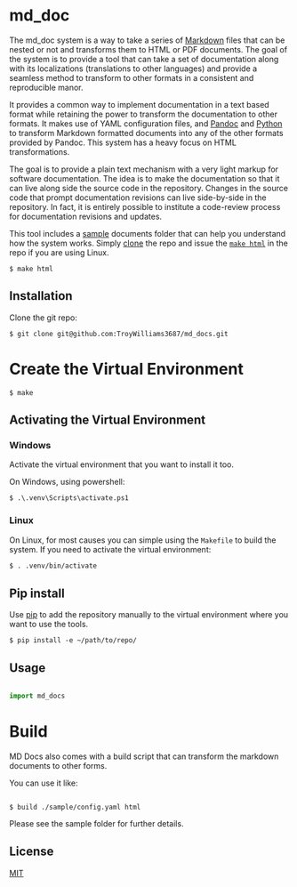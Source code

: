 # md_doc

The md_doc system is a way to take a series of [Markdown](https://pandoc.org/MANUAL.html#pandocs-markdown) files that can be nested or not and transforms them to HTML or PDF documents. The goal of the system is to provide a tool that can take a set of documentation along with its localizations (translations to other languages) and provide a seamless method to transform to other formats in a consistent and reproducible manor.

It provides a common way to implement documentation in a text based format while retaining the power to transform the documentation to other formats. It makes use of YAML configuration files, and [Pandoc](https://pandoc.org/) and [Python](https://www.python.org) to transform Markdown formatted documents into any of the other formats provided by Pandoc. This system has a heavy focus on HTML transformations.

The goal is to provide a plain text mechanism with a very light markup for software documentation. The idea is to make the documentation so that it can live along side the source code in the repository. Changes in the source code that prompt documentation revisions can live side-by-side in the repository. In fact, it is entirely possible to institute a code-review process for documentation revisions and updates.

This tool includes a [sample](en/documents) documents folder that can help you understand how the system works. Simply [clone](#installation) the repo and issue the [`make html`](en/documents/md_doc_system.md#make) in the repo if you are using Linux.

```
$ make html
```

## Installation

Clone the git repo:

```
$ git clone git@github.com:TroyWilliams3687/md_docs.git
```

# Create the Virtual Environment

```
$ make
```

## Activating the Virtual Environment

### Windows

Activate the virtual environment that you want to install it too.

On Windows, using powershell:

```
$ .\.venv\Scripts\activate.ps1
```

### Linux

On Linux, for most causes you can simple using the `Makefile` to build the system. If you need to activate the virtual environment:


```bash
$ . .venv/bin/activate
```

## Pip install

Use [pip](https://pip.pypa.io/en/stable/) to add the repository manually to the virtual environment where you want to use the tools.

```
$ pip install -e ~/path/to/repo/
```

## Usage


```python

import md_docs

```

# Build

MD Docs also comes with a build script that can transform the markdown documents to other forms.

You can use it like:

```

$ build ./sample/config.yaml html

```

Please see the sample folder for further details.


## License

[MIT](https://choosealicense.com/licenses/mit/)
